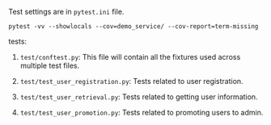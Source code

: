 Test settings are in `pytest.ini` file.
```
pytest -vv --showlocals --cov=demo_service/ --cov-report=term-missing
```

tests:
1. `test/conftest.py`:
   This file will contain all the fixtures used across multiple test files.

2. `test/test_user_registration.py`:
   Tests related to user registration.

3. `test/test_user_retrieval.py`:
   Tests related to getting user information.

4. `test/test_user_promotion.py`:
   Tests related to promoting users to admin.
